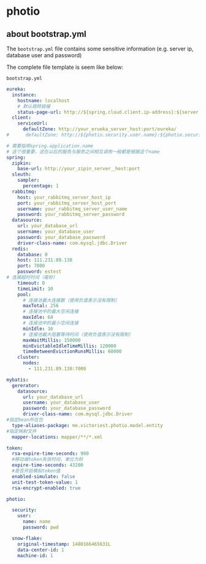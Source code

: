 # photio

## about bootstrap.yml

The ```bootstrap.yml``` file contains some sensitive information (e.g. server ip, database user and password)

The complete file template is seem like below:

```bootstrap.yml```
```yml
eureka:
  instance:
    hostname: localhost
    # 默认跳转链接
    status-page-url: http://${spring.cloud.client.ip-address}:${server.port}/swagger-ui.html
  client:
    serviceUrl:
      defaultZone: http://your_erueka_server_host:port/eureka/
#      defaultZone: http://${photio.security.user.name}:${photio.security.user.password}@${eureka.instance.hostname}:${server.port}/eureka/

# 需要指明spring.application.name
# 这个很重要，这在以后的服务与服务之间相互调用一般都是根据这个name
spring:
  zipkin:
    base-url: http://your_zipin_server＿host:port
  sleuth:
    sampler:
      percentage: 1
  rabbitmq:
    host: your_rabbitmq_server_host_ip
    port: your_rabbitmq_server_host_port
    username: your_rabbitmq_server_user_name
    password: your_rabbitmq_server_password
  datasource:
    url: your_database_url
    username: your_database_user
    password: your_database_password
    driver-class-name: com.mysql.jdbc.Driver
  redis:
    database: 0
    host: 111.231.89.138
    port: 7000
    password: estest
# 连接超时时间（毫秒）
    timeout: 0
    timeLimit: 10
    pool:
      # 连接池最大连接数（使用负值表示没有限制）
      maxTotal: 256
      # 连接池中的最大空闲连接
      maxIdle: 64
      # 连接池中的最小空闲连接
      minIdle: 16
      # 连接池最大阻塞等待时间（使用负值表示没有限制）
      maxWaitMillis: 150000
      minEvictableIdleTimeMillis: 120000
      timeBetweenEvictionRunsMillis: 60000
    cluster:
      nodes:
        - 111.231.89.138:7000

mybatis:
  gererator:
    datasource:
      url: your_database_url
      username: your_database_user
      password: your_database_password
      driver-class-name: com.mysql.jdbc.Driver
#指定bean所在包
  type-aliases-package: me.victoriest.photio.model.entity
#指定映射文件
  mapper-locations: mapper/**/*.xml

token:
  rsa-expire-time-seconds: 900
  #移动端token失效时间，单位为秒
  expire-time-seconds: 43200
  #是否开启模拟token值
  enabled-simulate: false
  unit-test-token-value: 1
  rsa-encrypt-enabled: true

photio:

  security:
    user:
      name: name
      password: pwd

  snow-flake:
    original-timestamp: 1480166465631L
    data-center-id: 1
    machine-id: 1

```